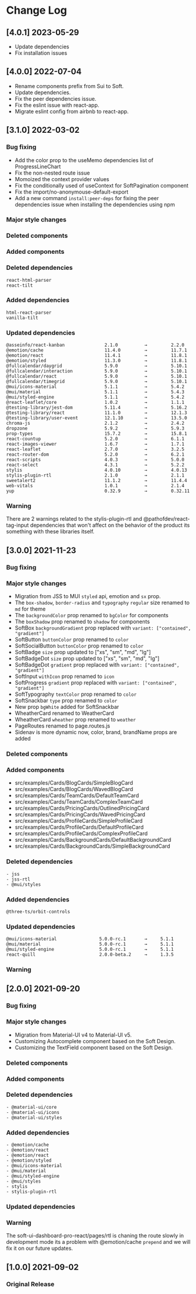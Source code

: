# Change Log

## [4.0.1] 2023-05-29

- Update dependencies
- Fix installation issues

## [4.0.0] 2022-07-04

- Rename components prefix from Sui to Soft.
- Update dependencies.
- Fix the peer dependencies issue.
- Fix the eslint issue with react-app.
- Migrate eslint config from airbnb to react-app.

## [3.1.0] 2022-03-02

### Bug fixing

- Add the color prop to the useMemo dependencies list of ProgressLineChart
- Fix the non-nested route issue
- Momoized the context provider values
- Fix the conditionally used of useContext for SoftPagination component
- Fix the import/no-anonymouse-default-export
- Add a new command `install:peer-deps` for fixing the peer dependencies issue when installing the dependencies using npm

### Major style changes

### Deleted components

### Added components

### Deleted dependencies

```
react-html-parser
react-tilt
```

### Added dependencies

```
html-react-parser
vanilla-tilt
```

### Updated dependencies

```
@asseinfo/react-kanban               2.1.0          →         2.2.0
@emotion/cache                       11.4.0         →         11.7.1
@emotion/react                       11.4.1         →         11.8.1
@emotion/styled                      11.3.0         →         11.8.1
@fullcalendar/daygrid                5.9.0          →         5.10.1
@fullcalendar/interaction            5.9.0          →         5.10.1
@fullcalendar/react                  5.9.0          →         5.10.1
@fullcalendar/timegrid               5.9.0          →         5.10.1
@mui/icons-material                  5.1.1          →         5.4.2
@mui/material                        5.1.1          →         5.4.3
@mui/styled-engine                   5.1.1          →         5.4.2
@react-leaflet/core                  1.0.2          →         1.1.1
@testing-library/jest-dom            5.11.4         →         5.16.2
@testing-library/react               11.1.0         →         12.1.3
@testing-library/user-event          12.1.10        →         13.5.0
chroma-js                            2.1.2          →         2.4.2
dropzone                             5.9.2          →         5.9.3
prop-types                           15.7.2         →         15.8.1
react-countup                        5.2.0          →         6.1.1
react-images-viewer                  1.6.7          →         1.7.1
react-leaflet                        2.7.0          →         3.2.5
react-router-dom                     5.2.0          →         6.2.1
react-scripts                        4.0.3          →         5.0.0
react-select                         4.3.1          →         5.2.2
stylis                               4.0.10         →         4.0.13
stylis-plugin-rtl                    2.1.0          →         2.1.1
sweetalert2                          11.1.2         →         11.4.4
web-vitals                           1.0.1          →         2.1.4
yup                                  0.32.9         →         0.32.11
```

### Warning

There are 2 warnings related to the stylis-plugin-rtl and @pathofdev/react-tag-input dependencies that won't affect on the behavior of the product its something with these libraries itself.

## [3.0.0] 2021-11-23

### Bug fixing

### Major style changes

- Migration from JSS to MUI `styled` api, emotion and `sx` prop.
- The `box-shadow`, `border-radius` and `typography` `regular` size renamed to `md` for theme
- The `backgroundColor` prop renamed to `bgColor` for components
- The `boxShadow` prop renamed to `shadow` for components
- SoftBox `backgroundGradient` prop replaced with `variant: ["contained", "gradient"]`
- SoftButton `buttonColor` prop renamed to `color`
- SoftSocialButton `buttonColor` prop renamed to `color`
- SoftBadge `size` prop updated to ["xs", "sm", "md", "lg"]
- SoftBadgeDot `size` prop updated to ["xs", "sm", "md", "lg"]
- SoftBadgeDot `gradient` prop replaced with `variant: ["contained", "gradient"]`
- SoftInput `withIcon` prop renamed to `icon`
- SoftProgress `gradient` prop replaced with `variant: ["contained", "gradient"]`
- SoftTypography `textColor` prop renamed to `color`
- SoftSnackbar `type` prop renamed to `color`
- New prop `bgWhite` added for SoftSnackbar
- WheatherCard renamed to WeatherCard
- WheatherCard `wheather` prop renamed to `weather`
- PageRoutes renamed to page.routes.js
- Sidenav is more dynamic now, color, brand, brandName props are added

### Deleted components

### Added components

- src/examples/Cards/BlogCards/SimpleBlogCard
- src/examples/Cards/BlogCards/WavedBlogCard
- src/examples/Cards/TeamCards/DefaultTeamCard
- src/examples/Cards/TeamCards/ComplexTeamCard
- src/examples/Cards/PricingCards/OutlinedPricingCard
- src/examples/Cards/PricingCards/WavedPricingCard
- src/examples/Cards/ProfileCards/SimpleProfileCard
- src/examples/Cards/ProfileCards/DefaultProfileCard
- src/examples/Cards/ProfileCards/ComplexProfileCard
- src/examples/Cards/BackgroundCards/DefaultBackgroundCard
- src/examples/Cards/BackgroundCards/SimpleBackgroundCard

### Deleted dependencies

```
- jss
- jss-rtl
- @mui/styles
```

### Added dependencies

```
@three-ts/orbit-controls
```

### Updated dependencies

```
@mui/icons-material                5.0.0-rc.1       →     5.1.1
@mui/material                      5.0.0-rc.1       →     5.1.1
@mui/styled-engine                 5.0.0-rc.1       →     5.1.1
react-quill                        2.0.0-beta.2     →     1.3.5
```

### Warning

## [2.0.0] 2021-09-20

### Bug fixing

### Major style changes

- Migration from Material-UI v4 to Material-UI v5.
- Customizing Autocomplete component based on the Soft Design.
- Customizing the TextField component based on the Soft Design.

### Deleted components

### Added components

### Deleted dependencies

```
- @material-ui/core
- @material-ui/icons
- @material-ui/styles
```

### Added dependencies

```
- @emotion/cache
- @emotion/react
- @emotion/react
- @emotion/styled
- @mui/icons-material
- @mui/material
- @mui/styled-engine
- @mui/styles
- stylis
- stylis-plugin-rtl
```

### Updated dependencies

### Warning

The soft-ui-dashboard-pro-react/pages/rtl is chaning the route slowly in development mode its a problem with @emotion/cache `prepend` and we will fix it on our future updates.

## [1.0.0] 2021-09-02

### Original Release
